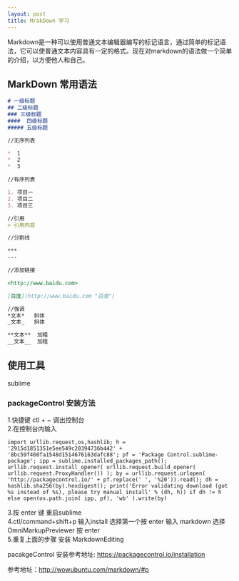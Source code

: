 ```yaml
---
layout: post
title: MrakDown 学习
---
```


Markdown是一种可以使用普通文本编辑器编写的标记语言，通过简单的标记语法，它可以使普通文本内容具有一定的格式。现在对markdown的语法做一个简单的介绍，以方便他人和自己。

## MarkDown  常用语法

```markdown
# 一级标题
## 二级标题
### 三级标题
####  四级标题
##### 五级标题

//无序列表

*  1
*  2
*  3

//有序列表

1. 项目一
2. 项目二
3. 项目三

//引用
> 引用内容

//分割线

***
---

//添加链接

<http://www.baidu.com>  

[百度](http://www.baidu.com "百度")

//强调
*文本*   斜体
_文本_   斜体

**文本**  加粗
__文本__  加粗

```



## 使用工具
 
 sublime  

### packageControl 安装方法

 1.快捷键  ctl + ~ 调出控制台  
 2.在控制台内输入

    import urllib.request,os,hashlib; h = '2915d1851351e5ee549c20394736b442' + '8bc59f460fa1548d1514676163dafc88'; pf = 'Package Control.sublime-package'; ipp = sublime.installed_packages_path(); urllib.request.install_opener( urllib.request.build_opener( urllib.request.ProxyHandler()) ); by = urllib.request.urlopen( 'http://packagecontrol.io/' + pf.replace(' ', '%20')).read(); dh = hashlib.sha256(by).hexdigest(); print('Error validating download (got %s instead of %s), please try manual install' % (dh, h)) if dh != h else open(os.path.join( ipp, pf), 'wb' ).write(by)
 
 3.按 enter 键 重启sublime  
 4.ctl/command+shift+p  输入install 选择第一个按 enter   输入 markdown 选择  OmniMarkupPreviewer 按 enter      
 5.重复上面的步骤 安装 MarkdownEditing    



 pacakgeControl 安装参考地址: <https://packagecontrol.io/installation>



参考地址：<http://wowubuntu.com/markdown/#p>